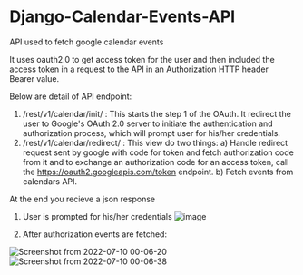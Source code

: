 # Django-Calendar-Events-API
API used to fetch google calendar events

It uses oauth2.0 to get access token for the user and then included the access token in a request to the API in an Authorization HTTP header Bearer value.

Below are detail of API endpoint:

1) /rest/v1/calendar/init/   :
    This starts the step 1 of the OAuth. It redirect the user to Google's OAuth 2.0 server to initiate the authentication and authorization process, which will prompt user for his/her credentials.
2) /rest/v1/calendar/redirect/    :
  This view do two things:
  a) Handle redirect request sent by google with code for token and fetch authorization code from it and to exchange an authorization code for an access        token, call the https://oauth2.googleapis.com/token endpoint.
  b) Fetch events from calendars API.
  
  At the end you recieve a json response
  
  
1) User is prompted for his/her credentials
  ![image](https://user-images.githubusercontent.com/79694635/178118959-b9bd514b-ea46-414e-87a5-7f504dd04bee.png)

2) After authorization events are fetched:

![Screenshot from 2022-07-10 00-06-20](https://user-images.githubusercontent.com/79694635/178118772-7630c8ce-536c-4a80-a8d2-b2cbc9352a20.png)
![Screenshot from 2022-07-10 00-06-38](https://user-images.githubusercontent.com/79694635/178118779-86812049-7c47-4536-b9ae-9d2b433afd75.png)

